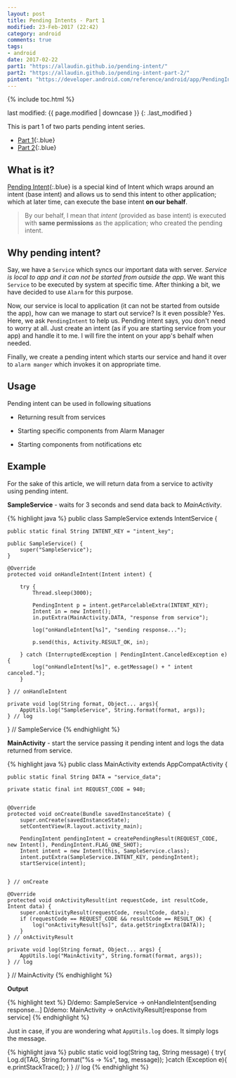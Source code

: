 ```yaml
---
layout: post
title: Pending Intents - Part 1
modified: 23-Feb-2017 (22:42)
category: android
comments: true
tags:
- android
date: 2017-02-22
part1: "https://allaudin.github.io/pending-intent/"
part2: "https://allaudin.github.io/pending-intent-part-2/"
pintent: "https://developer.android.com/reference/android/app/PendingIntent.html"
---
```

{% include toc.html %}

last modified: {{ page.modified | downcase }} 
{: .last_modified }

This is part 1 of two parts pending intent series.

- [Part 1]({{page.part1}}){:.blue}
- [Part 2]({{page.part2}}){:.blue}

## What is it?

[Pending Intent]({{page.pintent}}){:.blue} is a special kind of Intent which wraps around an intent (base intent) and allows us
to send this intent to other application; which at later time, can execute the base intent **on our behalf**.

> By our behalf, I mean that *intent* (provided as base intent) is executed with **same permissions** as the application; who created the pending
> intent.

## Why pending intent?

Say, we have a `Service` which syncs our important data with server. *Service is local to app and it can not be started from outside the app*.
We want this `Service` to be executed by system at specific time. After thinking a bit, we have decided to use `Alarm` for this purpose.

Now, our service is local to application (it can not be started from outside the app), how can we manage to start out service? Is it
even possible? Yes. Here, we ask `PendingIntent` to help us. Pending intent says, you don't need to worry at all. Just create an
intent (as if you are starting service from your app) and handle it to me. I will fire the intent on your app's behalf when needed.

Finally, we create a pending intent which starts our service and hand it over to `alarm manger` which invokes it on appropriate time.

## Usage

Pending intent can be used in following situations

- Returning result from services

- Starting specific components from Alarm Manager

- Starting components from notifications etc


## Example

For the sake of this article, we will return data from a service to activity using pending intent.

**SampleService** - waits for 3 seconds and send data back to *MainActivity*.

{% highlight java %}
public class SampleService extends IntentService {

    public static final String INTENT_KEY = "intent_key";

    public SampleService() {
        super("SampleService");
    }

    @Override
    protected void onHandleIntent(Intent intent) {

        try {
            Thread.sleep(3000);

            PendingIntent p = intent.getParcelableExtra(INTENT_KEY);
            Intent in = new Intent();
            in.putExtra(MainActivity.DATA, "response from service");

            log("onHandleIntent[%s]", "sending response...");

            p.send(this, Activity.RESULT_OK, in);

        } catch (InterruptedException | PendingIntent.CanceledException e) {
            log("onHandleIntent[%s]", e.getMessage() + " intent canceled.");
        }

    } // onHandleIntent

    private void log(String format, Object... args){
        AppUtils.log("SampleService", String.format(format, args));
    } // log

} // SampleService
{% endhighlight %}


**MainActivity** - start the service passing it pending intent and logs the data returned from service.

{% highlight java %}
public class MainActivity extends AppCompatActivity {

    public static final String DATA = "service_data";

    private static final int REQUEST_CODE = 940;


    @Override
    protected void onCreate(Bundle savedInstanceState) {
        super.onCreate(savedInstanceState);
        setContentView(R.layout.activity_main);

        PendingIntent pendingIntent = createPendingResult(REQUEST_CODE, new Intent(), PendingIntent.FLAG_ONE_SHOT);
        Intent intent = new Intent(this, SampleService.class);
        intent.putExtra(SampleService.INTENT_KEY, pendingIntent);
        startService(intent);


    } // onCreate

    @Override
    protected void onActivityResult(int requestCode, int resultCode, Intent data) {
        super.onActivityResult(requestCode, resultCode, data);
        if (requestCode == REQUEST_CODE && resultCode == RESULT_OK) {
            log("onActivityResult[%s]", data.getStringExtra(DATA));
        }
    } // onActivityResult

    private void log(String format, Object... args) {
        AppUtils.log("MainActivity", String.format(format, args));
    } // log

} // MainActivity
{% endhighlight %}

**Output**

{% highlight text %}
D/demo: SampleService -> onHandleIntent[sending response...]
D/demo: MainActivity -> onActivityResult[response from service]
{% endhighlight %}

Just in case, if you are wondering what `AppUtils.log` does. It simply logs the message.

{% highlight java %}
    public static void log(String tag, String message) {
        try{
            Log.d(TAG, String.format("%s -> %s", tag, message));
        }catch (Exception e){
            e.printStackTrace();
        }
    } // log
{% endhighlight %}